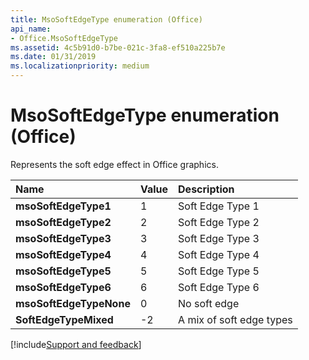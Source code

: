 ```yaml
---
title: MsoSoftEdgeType enumeration (Office)
api_name:
- Office.MsoSoftEdgeType
ms.assetid: 4c5b91d0-b7be-021c-3fa8-ef510a225b7e
ms.date: 01/31/2019
ms.localizationpriority: medium
---
```



# MsoSoftEdgeType enumeration (Office)

Represents the soft edge effect in Office graphics.

|Name|Value|Description|
|:-----|:-----|:-----|
|**msoSoftEdgeType1**|1|Soft Edge Type 1|
|**msoSoftEdgeType2**|2|Soft Edge Type 2|
|**msoSoftEdgeType3**|3|Soft Edge Type 3|
|**msoSoftEdgeType4**|4|Soft Edge Type 4|
|**msoSoftEdgeType5**|5|Soft Edge Type 5|
|**msoSoftEdgeType6**|6|Soft Edge Type 6|
|**msoSoftEdgeTypeNone**|0|No soft edge |
|**SoftEdgeTypeMixed**|-2|A mix of soft edge types |

[!include[Support and feedback](~/includes/feedback-boilerplate.md)]